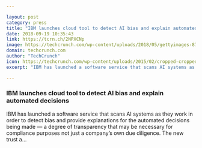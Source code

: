 ```yaml
---

layout: post
category: press
title: "IBM launches cloud tool to detect AI bias and explain automated decisions"
date: 2018-09-19 10:35:43
link: https://tcrn.ch/2NPXCNp
image: https://techcrunch.com/wp-content/uploads/2018/05/gettyimages-872677438.jpg?w=600
domain: techcrunch.com
author: "TechCrunch"
icon: https://techcrunch.com/wp-content/uploads/2015/02/cropped-cropped-favicon-gradient.png?w=180
excerpt: "IBM has launched a software service that scans AI systems as they work in order to detect bias and provide explanations for the automated decisions being made — a degree of transparency that may be necessary for compliance purposes not just a company’s own due diligence. The new trust a…"

---
```


### IBM launches cloud tool to detect AI bias and explain automated decisions

IBM has launched a software service that scans AI systems as they work in order to detect bias and provide explanations for the automated decisions being made — a degree of transparency that may be necessary for compliance purposes not just a company’s own due diligence. The new trust a…